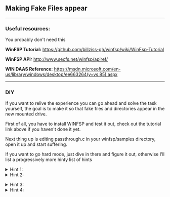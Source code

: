## Making Fake Files appear
---------
### Useful resources:

You probably don't need this

**WinFSP Tutorial:** https://github.com/billziss-gh/winfsp/wiki/WinFsp-Tutorial

**WinFSP API:** http://www.secfs.net/winfsp/apiref/

**WIN DAAS Reference:** https://msdn.microsoft.com/en-us/library/windows/desktop/ee663264(v=vs.85).aspx

------------
### DIY

If you want to relive the experience you can go ahead and solve the task yourself, the goal is to make it so that fake files and directories appear in the new mounted drive.

First of all, you have to install WINFSP and test it out, check out the tutorial link above if you haven't done it yet.

Next thing up is editing passthrough.c in your winfsp/samples directory, open it up and start suffering.

If you want to go hard mode, just dive in there and figure it out, otherwise I'll list a progressively more hinty list of hints

<details>
 <summary>Hint 1:
</summary>
 
> You want to find the bit where WINFSP reads the directory, which in this case is the ReadDirectory() function.
</details>
<details>
 <summary>Hint 2:
</summary>
 
> There's a while loop soon after the ```  FindHandle = FindFirstFileW(FullPath, &FindData); ``` chunk of code, inside that loop is where you want to do your editing, for this loop iterates over files and pushes them into a buffer that cool stuff happens with later</details>
<details>
<summary>Hint 3:
</summary>
 
```c
memset(DirInfo, 0, sizeof *DirInfo);
                Length = (ULONG)wcslen(FindData.cFileName);
                DirInfo->Size = (UINT16)(FIELD_OFFSET(FSP_FSCTL_DIR_INFO, FileNameBuf) + Length * sizeof(WCHAR)); // This measures the size of FileNameBuf, if you're having trouble remember that you have to use wide-type characters here so a string literal would be written as L"texthere"
                DirInfo->FileInfo.FileAttributes = FindData.dwFileAttributes; //File attributes, this determines whether it's a file, directory, what type of file it is ect. look here for help https://msdn.microsoft.com/en-us/library/windows/desktop/gg258117(v=vs.85).aspx
                DirInfo->FileInfo.ReparseTag = 0;
                DirInfo->FileInfo.FileSize =
                    ((UINT64)FindData.nFileSizeHigh << 32) | (UINT64)FindData.nFileSizeLow;
                DirInfo->FileInfo.AllocationSize = (DirInfo->FileInfo.FileSize + ALLOCATION_UNIT - 1)
                    / ALLOCATION_UNIT * ALLOCATION_UNIT; //Don't worry about this, it has to do with memory allocation
                DirInfo->FileInfo.CreationTime = ((PLARGE_INTEGER)&FindData.ftCreationTime)->QuadPart; // Creation time, check the references for filetype stuff
                DirInfo->FileInfo.LastAccessTime = ((PLARGE_INTEGER)&FindData.ftLastAccessTime)->QuadPart; 
                DirInfo->FileInfo.LastWriteTime = ((PLARGE_INTEGER)&FindData.ftLastWriteTime)->QuadPart;
                DirInfo->FileInfo.ChangeTime = DirInfo->FileInfo.LastWriteTime;
                DirInfo->FileInfo.IndexNumber = 0;
                DirInfo->FileInfo.HardLinks = 0; //Remember this from OS?
                memcpy(DirInfo->FileNameBuf, FindData.cFileName, Length * sizeof(WCHAR)); // This is where the filename is buddy, change naimely FinData.cFileName is the filename and it is being copied into the buffer.

                if (!FspFileSystemFillDirectoryBuffer(&FileContext->DirBuffer, DirInfo, &DirBufferResult)) // This is the big boi, this function copies everything we just did into the proper buffer for the filesystem, think of it almost like a pushback into a vector.
                    break;
```
</details>
<details>
 <summary>Hint 4:
</summary>
 
> Look at the code here in this repository, you go down to the ReadDirectory() function, you'll be able to make sense of the changes now
</details>
